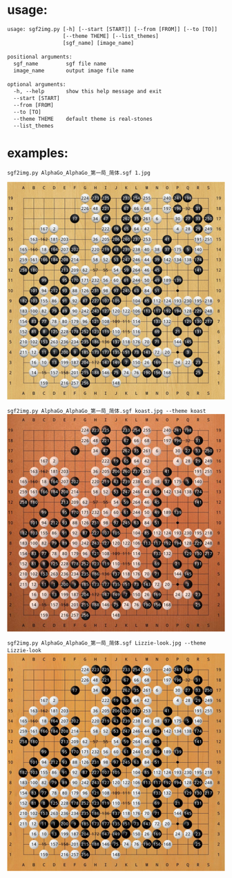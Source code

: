 # usage:
```
usage: sgf2img.py [-h] [--start [START]] [--from [FROM]] [--to [TO]]
                  [--theme THEME] [--list_themes]
                  [sgf_name] [image_name]

positional arguments:
  sgf_name         sgf file name
  image_name       output image file name

optional arguments:
  -h, --help       show this help message and exit
  --start [START]
  --from [FROM]
  --to [TO]
  --theme THEME    default theme is real-stones
  --list_themes
```

# examples:

`sgf2img.py AlphaGo_AlphaGo_第一局_简体.sgf 1.jpg`

![](gallery/real-stones.jpg)

`sgf2img.py AlphaGo_AlphaGo_第一局_简体.sgf koast.jpg --theme koast`
![](gallery/koast.jpg)

`sgf2img.py AlphaGo_AlphaGo_第一局_简体.sgf Lizzie-look.jpg --theme Lizzie-look`
![](gallery/Lizzie-look.jpg)